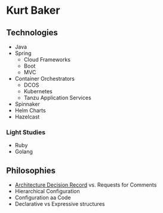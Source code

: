 # Kurt Baker 
 
## Technologies
* Java
* Spring
    * Cloud Frameworks
    * Boot 
    * MVC
 * Container Orchestrators
    * DCOS
    * Kubernetes
    * Tanzu Application Services
 * Spinnaker
 * Helm Charts
 * Hazelcast 
 
### Light Studies
* Ruby
* Golang

## Philosophies
* [Architecture Decision Record](https://adr.github.io) vs. Requests for Comments
* Hierarchical Configuration
* Configuration aa Code
* Declarative vs Expressive structures
